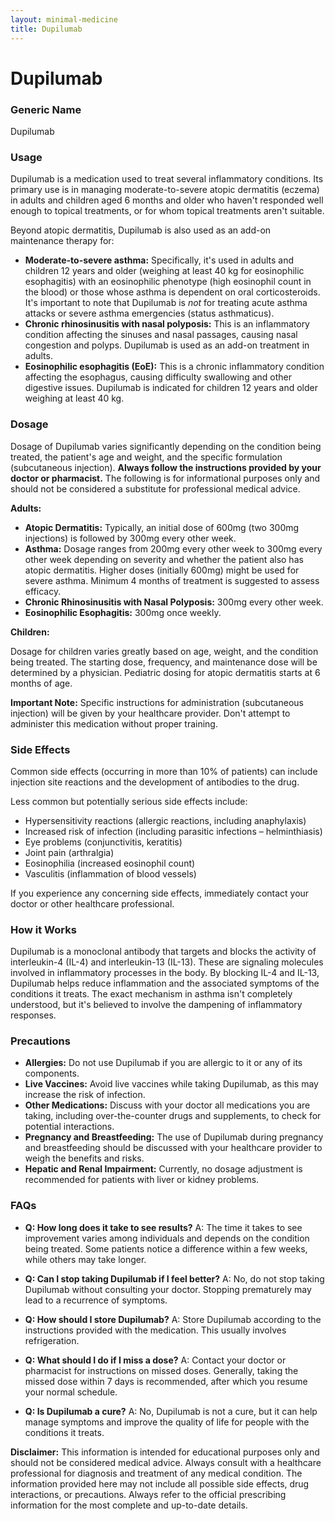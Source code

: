 ```yaml
---
layout: minimal-medicine
title: Dupilumab
---
```


# Dupilumab
### Generic Name
Dupilumab

### Usage

Dupilumab is a medication used to treat several inflammatory conditions.  Its primary use is in managing moderate-to-severe atopic dermatitis (eczema) in adults and children aged 6 months and older who haven't responded well enough to topical treatments, or for whom topical treatments aren't suitable.

Beyond atopic dermatitis, Dupilumab is also used as an add-on maintenance therapy for:

*   **Moderate-to-severe asthma:** Specifically, it's used in adults and children 12 years and older (weighing at least 40 kg for eosinophilic esophagitis) with an eosinophilic phenotype (high eosinophil count in the blood) or those whose asthma is dependent on oral corticosteroids.  It's important to note that Dupilumab is *not* for treating acute asthma attacks or severe asthma emergencies (status asthmaticus).
*   **Chronic rhinosinusitis with nasal polyposis:** This is an inflammatory condition affecting the sinuses and nasal passages, causing nasal congestion and polyps. Dupilumab is used as an add-on treatment in adults.
*   **Eosinophilic esophagitis (EoE):** This is a chronic inflammatory condition affecting the esophagus, causing difficulty swallowing and other digestive issues. Dupilumab is indicated for children 12 years and older weighing at least 40 kg.


### Dosage

Dosage of Dupilumab varies significantly depending on the condition being treated, the patient's age and weight, and the specific formulation (subcutaneous injection).  **Always follow the instructions provided by your doctor or pharmacist.**  The following is for informational purposes only and should not be considered a substitute for professional medical advice.

**Adults:**

*   **Atopic Dermatitis:** Typically, an initial dose of 600mg (two 300mg injections) is followed by 300mg every other week.
*   **Asthma:**  Dosage ranges from 200mg every other week to 300mg every other week depending on severity and whether the patient also has atopic dermatitis.  Higher doses (initially 600mg) might be used for severe asthma.  Minimum 4 months of treatment is suggested to assess efficacy.
*   **Chronic Rhinosinusitis with Nasal Polyposis:** 300mg every other week.
*   **Eosinophilic Esophagitis:** 300mg once weekly.


**Children:**

Dosage for children varies greatly based on age, weight, and the condition being treated.  The starting dose, frequency, and maintenance dose will be determined by a physician.  Pediatric dosing for atopic dermatitis starts at 6 months of age.

**Important Note:**  Specific instructions for administration (subcutaneous injection) will be given by your healthcare provider.  Don't attempt to administer this medication without proper training.


### Side Effects

Common side effects (occurring in more than 10% of patients) can include injection site reactions and the development of antibodies to the drug.

Less common but potentially serious side effects include:

*   Hypersensitivity reactions (allergic reactions, including anaphylaxis)
*   Increased risk of infection (including parasitic infections – helminthiasis)
*   Eye problems (conjunctivitis, keratitis)
*   Joint pain (arthralgia)
*   Eosinophilia (increased eosinophil count)
*   Vasculitis (inflammation of blood vessels)

If you experience any concerning side effects, immediately contact your doctor or other healthcare professional.


### How it Works

Dupilumab is a monoclonal antibody that targets and blocks the activity of interleukin-4 (IL-4) and interleukin-13 (IL-13). These are signaling molecules involved in inflammatory processes in the body. By blocking IL-4 and IL-13, Dupilumab helps reduce inflammation and the associated symptoms of the conditions it treats.  The exact mechanism in asthma isn't completely understood, but it's believed to involve the dampening of inflammatory responses.


### Precautions

*   **Allergies:** Do not use Dupilumab if you are allergic to it or any of its components.
*   **Live Vaccines:**  Avoid live vaccines while taking Dupilumab, as this may increase the risk of infection.
*   **Other Medications:** Discuss with your doctor all medications you are taking, including over-the-counter drugs and supplements, to check for potential interactions.
*   **Pregnancy and Breastfeeding:** The use of Dupilumab during pregnancy and breastfeeding should be discussed with your healthcare provider to weigh the benefits and risks.
*   **Hepatic and Renal Impairment:** Currently, no dosage adjustment is recommended for patients with liver or kidney problems.

### FAQs

*   **Q: How long does it take to see results?** A: The time it takes to see improvement varies among individuals and depends on the condition being treated.  Some patients notice a difference within a few weeks, while others may take longer.

*   **Q: Can I stop taking Dupilumab if I feel better?** A: No, do not stop taking Dupilumab without consulting your doctor. Stopping prematurely may lead to a recurrence of symptoms.

*   **Q: How should I store Dupilumab?** A:  Store Dupilumab according to the instructions provided with the medication.  This usually involves refrigeration.

*   **Q: What should I do if I miss a dose?** A:  Contact your doctor or pharmacist for instructions on missed doses.  Generally, taking the missed dose within 7 days is recommended, after which you resume your normal schedule.

*   **Q: Is Dupilumab a cure?** A: No, Dupilumab is not a cure, but it can help manage symptoms and improve the quality of life for people with the conditions it treats.


**Disclaimer:** This information is intended for educational purposes only and should not be considered medical advice.  Always consult with a healthcare professional for diagnosis and treatment of any medical condition.  The information provided here may not include all possible side effects, drug interactions, or precautions.  Always refer to the official prescribing information for the most complete and up-to-date details.
